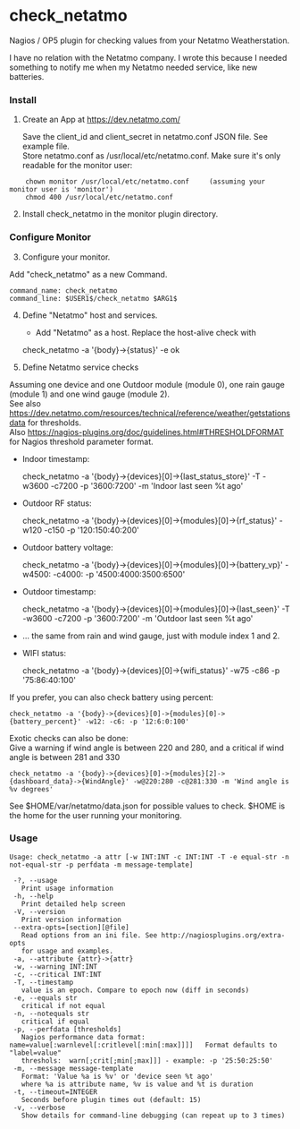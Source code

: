 check_netatmo
=============

Nagios / OP5 plugin for checking values from your Netatmo Weatherstation.

I have no relation with the Netatmo company. I wrote this because I needed
something to notify me when my Netatmo needed service, like new batteries.

### Install ###

1. Create an App at https://dev.netatmo.com/

   Save the client_id and client_secret in netatmo.conf JSON file. See example file.<br />
   Store netatmo.conf as /usr/local/etc/netatmo.conf. Make sure it's only readable for the monitor user:
```
    chown monitor /usr/local/etc/netatmo.conf     (assuming your monitor user is 'monitor')
    chmod 400 /usr/local/etc/netatmo.conf
```

2. Install check_netatmo in the monitor plugin directory.

### Configure Monitor ###

3. Configure your monitor.

  Add "check_netatmo" as a new Command.

    command_name: check_netatmo
    command_line: $USER1$/check_netatmo $ARG1$

4. Define "Netatmo" host and services.

   - Add "Netatmo" as a host. Replace the host-alive check with

    check_netatmo -a '{body}->{status}' -e ok

5. Define Netatmo service checks

  Assuming one device and one Outdoor module (module 0), one rain gauge (module 1) and one wind gauge (module 2).<br />
  See also https://dev.netatmo.com/resources/technical/reference/weather/getstationsdata for thresholds.<br />
  Also https://nagios-plugins.org/doc/guidelines.html#THRESHOLDFORMAT for Nagios threshold parameter format.

  - Indoor timestamp:

    check_netatmo -a '{body}->{devices}[0]->{last_status_store}' -T -w3600 -c7200 -p '3600:7200' -m 'Indoor last seen %t ago'

  - Outdoor RF status:

    check_netatmo -a '{body}->{devices}[0]->{modules}[0]->{rf_status}' -w120 -c150 -p '120:150:40:200'

  - Outdoor battery voltage:

    check_netatmo -a '{body}->{devices}[0]->{modules}[0]->{battery_vp}' -w4500: -c4000: -p '4500:4000:3500:6500'

  - Outdoor timestamp:

    check_netatmo -a '{body}->{devices}[0]->{modules}[0]->{last_seen}' -T -w3600 -c7200 -p '3600:7200' -m 'Outdoor last seen %t ago'

  - ... the same from rain and wind gauge, just with module index 1 and 2.

  - WIFI status:

    check_netatmo -a '{body}->{devices}[0]->{wifi_status}' -w75 -c86 -p '75:86:40:100'

If you prefer, you can also check battery using percent:

    check_netatmo -a '{body}->{devices}[0]->{modules}[0]->{battery_percent}' -w12: -c6: -p '12:6:0:100'

Exotic checks can also be done:<br />
Give a warning if wind angle is between 220 and 280, and a critical if wind angle is between 281 and 330

    check_netatmo -a '{body}->{devices}[0]->{modules}[2]->{dashboard_data}->{WindAngle}' -w@220:280 -c@281:330 -m 'Wind angle is %v degrees'

See $HOME/var/netatmo/data.json for possible values to check. $HOME is the home for the user running your monitoring.

### Usage ###

```
Usage: check_netatmo -a attr [-w INT:INT -c INT:INT -T -e equal-str -n not-equal-str -p perfdata -m message-template]

 -?, --usage
   Print usage information
 -h, --help
   Print detailed help screen
 -V, --version
   Print version information
 --extra-opts=[section][@file]
   Read options from an ini file. See http://nagiosplugins.org/extra-opts
   for usage and examples.
 -a, --attribute {attr}->{attr}
 -w, --warning INT:INT
 -c, --critical INT:INT
 -T, --timestamp
   value is an epoch. Compare to epoch now (diff in seconds)
 -e, --equals str
   critical if not equal
 -n, --notequals str
   critical if equal
 -p, --perfdata [thresholds]
   Nagios performance data format: name=value[:warnlevel[:critlevel[:min[:max]]]]   Format defaults to "label=value"
   threshols:  warn[;crit[;min[;max]]] - example: -p '25:50:25:50'
 -m, --message message-template
   Format: 'Value %a is %v' or 'device seen %t ago'
   where %a is attribute name, %v is value and %t is duration
 -t, --timeout=INTEGER
   Seconds before plugin times out (default: 15)
 -v, --verbose
   Show details for command-line debugging (can repeat up to 3 times)
```

